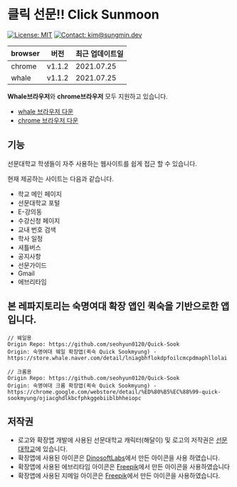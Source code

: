# 클릭 선문!! Click Sunmoon

[![License: MIT](https://img.shields.io/badge/License-MIT-yellow.svg)](https://opensource.org/licenses/MIT)
[![Contact: kim@sungmin.dev](https://img.shields.io/badge/Contact-kim%40sungmin.dev-green)](mailto:kim@sungmin.dev)

| browser | 버전   | 최근 업데이트일 |
| ------- | ------ | --------------- |
| chrome  | v1.1.2 | 2021.07.25      |
| whale   | v1.1.2 | 2021.07.25      |

**Whale브라우저**와 **chrome브라우저** 모두 지원하고 있습니다.

- [whale 브라우저 다운](https://store.whale.naver.com/detail/bjapjlbonnlnaeamlfoimpmcllcjkpdo)
- [chrome 브라우저 다운](https://chrome.google.com/webstore/detail/%ED%81%B4%EB%A6%AD-%EC%84%A0%EB%AC%B8-click-sunmoon/mkmdgpmokmfndgmnhdfccfddlfpdlfmp?hl=ko&authuser=3)

## 기능

선문대학교 학생들이 자주 사용하는 웹사이트를 쉽게 접근 할 수 있습니다.

현재 제공하는 사이트는 다음과 같습니다.
- 학교 메인 페이지
- 선문대학교 포털
- E-강의동
- 수강신청 페이지
- 교내 번호 검색
- 학사 일정
- 셔틀버스
- 공지사항
- 선문가이드
- Gmail
- 에브리타임

## 본 레파지토리는 숙명여대 확장 앱인 **퀵숙**을 기반으로한 앱입니다.
```
// 웨일용
Origin Repo: https://github.com/seohyun0120/Quick-Sook
Origin: 숙명여대 웨일 확장앱(퀵숙 Quick Sookmyung) - https://store.whale.naver.com/detail/lniagbhflokdpfoilcmcpdmaphllolai

// 크롬용
Origin Repo: https://github.com/seohyun0120/Quick-Sook
Origin: 숙명여대 크롬 확장앱(퀵숙 Quick Sookmyung) - https://chrome.google.com/webstore/detail/%ED%80%B5%EC%88%99-quick-sookmyung/ojiacghdlkbcfphkggebiiblbhheiopc
```

## 저작권
  - 로고와 확장앱 개발에 사용된 선문대학교 캐릭터(해달이) 및 로고의 저작권은 [선문대학교](https://www.sunmoon.ac.kr)에 있습니다.
  - 확장앱에 사용된 아이콘은 [DinosoftLabs](https://www.flaticon.com/packs/school-and-education-41?word=school&k=1611137756788)에서 만든 아이콘을 사용 하였습니다.
  - 확장앱에 사용된 에브리타임 아이콘은 [Freepik](https://www.flaticon.com/kr/packs/finances-and-trade/2)에서 만든 아이콘을 사용하였습니다
  - 확장앱에 사용된 지메일 아이콘은 [Freepik](https://www.flaticon.com/kr/free-icon/gmail_281752?related_id=281769&origin=search)에서 만든 아이콘을 사용하였습니다.
